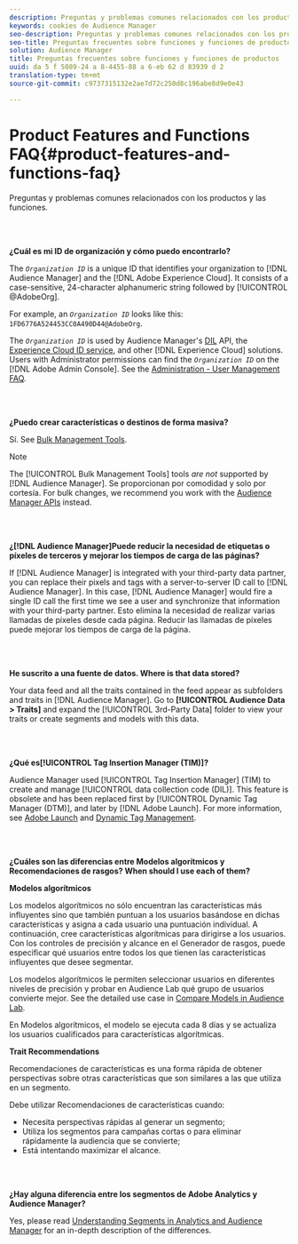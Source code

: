 ```yaml
---
description: Preguntas y problemas comunes relacionados con los productos y las funciones.
keywords: cookies de Audience Manager
seo-description: Preguntas y problemas comunes relacionados con los productos y las funciones.
seo-title: Preguntas frecuentes sobre funciones y funciones de productos
solution: Audience Manager
title: Preguntas frecuentes sobre funciones y funciones de productos
uuid: da 5 f 5089-24 a 8-4455-88 a 6-eb 62 d 83939 d 2
translation-type: tm+mt
source-git-commit: c9737315132e2ae7d72c250d8c196abe8d9e0e43

---
```



# Product Features and Functions FAQ{#product-features-and-functions-faq}

Preguntas y problemas comunes relacionados con los productos y las funciones.

<br> 

<!-- 

faq_features_functions.xml

 -->

**¿Cuál es mi ID de organización y cómo puedo encontrarlo?**

The *`Organization ID`* is a unique ID that identifies your organization to [!DNL Audience Manager] and the [!DNL Adobe Experience Cloud]. It consists of a case-sensitive, 24-character alphanumeric string followed by [!UICONTROL @AdobeOrg].

For example, an *`Organization ID`* looks like this: `1FD6776A524453CC0A490D44@AdobeOrg`.

The *`Organization ID`* is used by Audience Manager&#39;s [DIL](../dil/dil-overview.md) API, the [Experience Cloud ID service](https://marketing.adobe.com/resources/help/en_US/mcvid/), and other [!DNL Experience Cloud] solutions. Users with Administrator permissions can find the *`Organization ID`* on the [!DNL Adobe Admin Console]. See the [Administration - User Management FAQ](https://marketing.adobe.com/resources/help/en_US/mcloud/admin_getting_started.html).

<br> 

**¿Puedo crear características o destinos de forma masiva?**

Sí. See [Bulk Management Tools](../reference/bulk-management-tools/bulk-management-intro.md).

>[!NOTE]
>
>The [!UICONTROL Bulk Management Tools] tools *are not* supported by [!DNL Audience Manager]. Se proporcionan por comodidad y solo por cortesía. For bulk changes, we recommend you work with the [Audience Manager APIs](../api/api.md) instead.

<br> 

**¿[!DNL Audience Manager]Puede reducir la necesidad de etiquetas o píxeles de terceros y mejorar los tiempos de carga de las páginas?**

If [!DNL Audience Manager] is integrated with your third-party data partner, you can replace their pixels and tags with a server-to-server ID call to [!DNL Audience Manager]. In this case, [!DNL Audience Manager] would fire a single ID call the first time we see a user and synchronize that information with your third-party partner. Esto elimina la necesidad de realizar varias llamadas de píxeles desde cada página. Reducir las llamadas de píxeles puede mejorar los tiempos de carga de la página.

<br> 

**He suscrito a una fuente de datos. Where is that data stored?**

Your data feed and all the traits contained in the feed appear as subfolders and traits in [!DNL Audience Manager]. Go to **[!UICONTROL Audience Data > Traits]** and expand the [!UICONTROL 3rd-Party Data] folder to view your traits or create segments and models with this data.

<br> 

**¿Qué es[!UICONTROL Tag Insertion Manager (TIM)]?**

Audience Manager used [!UICONTROL Tag Insertion Manager] (TIM) to create and manage [!UICONTROL data collection code (DIL)]. This feature is obsolete and has been replaced first by [!UICONTROL Dynamic Tag Manager (DTM)], and later by [!DNL Adobe Launch]. For more information, see [Adobe Launch](https://docs.adobelaunch.com/) and [Dynamic Tag Management](https://marketing.adobe.com/resources/help/en_US/dtm/).

<br> 

**¿Cuáles son las diferencias entre Modelos algorítmicos y Recomendaciones de rasgos? When should I use each of them?**

**Modelos algorítmicos**

Los modelos algorítmicos no sólo encuentran las características más influyentes sino que también puntuan a los usuarios basándose en dichas características y asigna a cada usuario una puntuación individual. A continuación, cree características algorítmicas para dirigirse a los usuarios. Con los controles de precisión y alcance en el Generador de rasgos, puede especificar qué usuarios entre todos los que tienen las características influyentes que desee segmentar.

Los modelos algorítmicos le permiten seleccionar usuarios en diferentes niveles de precisión y probar en Audience Lab qué grupo de usuarios convierte mejor. See the detailed use case in [Compare Models in Audience Lab](../features/audience-lab/audience-lab-use-cases.md#compare-models).

En Modelos algorítmicos, el modelo se ejecuta cada 8 días y se actualiza los usuarios cualificados para características algorítmicas.

**Trait Recommendations**

Recomendaciones de características es una forma rápida de obtener perspectivas sobre otras características que son similares a las que utiliza en un segmento.

Debe utilizar Recomendaciones de características cuando:

* Necesita perspectivas rápidas al generar un segmento;
* Utiliza los segmentos para campañas cortas o para eliminar rápidamente la audiencia que se convierte;
* Está intentando maximizar el alcance.

<br> 

**¿Hay alguna diferencia entre los segmentos de Adobe Analytics y Audience Manager?**

Yes, please read [Understanding Segments in Analytics and Audience Manager](https://marketing.adobe.com/resources/help/en_US/analytics/audiences/aam-analytics-segments.html) for an in-depth description of the differences.
